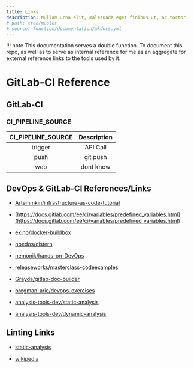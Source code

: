 ```yaml
---
title: Links
description: Nullam urna elit, malesuada eget finibus ut, ac tortor.
# path: tree/master
# source: function/documentation/mkdocs.yml
---
```


!!! note
    This documentation serves a double function. To document this repo, as well as to serve as internal reference for me as an aggregate for external reference links to the tools used by it.

# GitLab-CI Reference

## GitLab-CI

### CI_PIPELINE_SOURCE

| CI_PIPELINE_SOURCE | Description |
| :----------------: | :---------: |
| trigger | API Call |
| push | git push |
| web | dont know |

## DevOps & GitLab-CI References/Links

* [Artemmkin/infrastructure-as-code-tutorial](https://github.com/Artemmkin/infrastructure-as-code-tutorial)
* [https://docs.gitlab.com/ee/ci/variables/predefined_variables.html](https://docs.gitlab.com/ee/ci/variables/predefined_variables.html)
* [ekino/docker-buildbox](https://github.com/ekino/docker-buildbox)
* [nbedos/cistern](https://github.com/nbedos/cistern)
* [nemonik/hands-on-DevOps](https://github.com/nemonik/hands-on-DevOps)

* [releaseworks/masterclass-codeexamples](https://github.com/releaseworks/masterclass-codeexamples)

* [Grayda/gitlab-doc-builder](https://github.com/Grayda/gitlab-doc-builder)
* [bregman-arie/devops-exercises](https://github.com/bregman-arie/devops-exercises)
* [analysis-tools-dev/static-analysis](https://github.com/analysis-tools-dev/static-analysis)
* [analysis-tools-dev/dynamic-analysis](https://github.com/analysis-tools-dev/dynamic-analysis)

## Linting Links

* [static-analysis](https://github.com/analysis-tools-dev/static-analysis)

* [wikipedia](https://en.wikipedia.org/wiki/List_of_tools_for_static_code_analysis)
